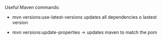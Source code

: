 Useful Maven commands:

- mvn versions:use-latest-versions updates all dependencies o lastest version

- mvn versions:update-properties -> updates maven to match the pom